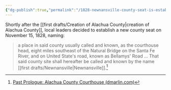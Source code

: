 ```yaml
---
{"dg-publish":true,"permalink":"/1828-newnansville-county-seat-is-established/","noteIcon":"1","created":"","updated":""}
---
```


Shortly after the [[first drafts/Creation of Alachua County\|creation of Alachua County]], local leaders decided to establish a new county seat on November 15, 1828, naming: 

>a place in said county usually called and known, as the courthouse head, eight miles southeast of the Natural Bridge on the Santa Fe River, and on United State's road, known as Bellamys' Road ... That said county site shall hereafter be called and known by the name [[first drafts/Newnansville\|Newnansville]].[^1]



[^1]: [Past Prologue: Alachua County Courthouse (dmarlin.com)](https://dmarlin.com/pastprologue/blog/alachua-county-courthouse/)

